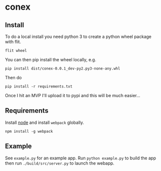 # conex

## Install

To do a local install you need python 3 to create a python wheel package with flit.

```
flit wheel
```

You can then pip install the wheel locally, e.g.

```
pip install dist/conex-0.0.1_dev-py2.py3-none-any.whl
```
Then do
```
pip install -r requirements.txt
```
Once I hit an MVP I'll upload it to pypi and this will be much easier...

## Requirements

Install [node](https://nodejs.org/en/) and install `webpack` globally.

```
npm install -g webpack
```

## Example

See `example.py` for an example app.
Run `python example.py` to build the app then run `./build/src/server.py` to launch the webapp.

